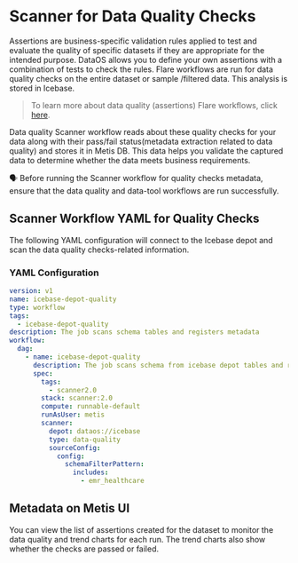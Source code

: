 # Scanner for Data Quality Checks

Assertions are business-specific validation rules applied to test and evaluate the quality of specific datasets if they are appropriate for the intended purpose. DataOS allows you to define your own assertions with a combination of tests to check the rules. Flare workflows are run for data quality checks on the entire dataset or sample /filtered data. This analysis is stored in Icebase.

> To learn more about data quality (assertions) Flare workflows, click [here](/resources/stacks/flare/job_types/#data-quality-job).
>

Data quality Scanner workflow reads about these quality checks for your data along with their pass/fail status(metadata extraction related to data quality) and stores it in Metis DB. This data helps you validate the captured data to determine whether the data meets business requirements.

<aside class="callout">
🗣️ Before running the Scanner workflow for quality checks metadata, ensure that the data quality and data-tool workflows are run successfully.

</aside>

## Scanner Workflow YAML for Quality Checks 

The following YAML configuration will connect to the Icebase depot and scan the data quality checks-related information.

### **YAML Configuration** 

```yaml
version: v1
name: icebase-depot-quality
type: workflow
tags:
  - icebase-depot-quality
description: The job scans schema tables and registers metadata
workflow:
  dag:
    - name: icebase-depot-quality
      description: The job scans schema from icebase depot tables and registers metadata to metis2
      spec:
        tags:
          - scanner2.0
        stack: scanner:2.0
        compute: runnable-default
        runAsUser: metis
        scanner:
          depot: dataos://icebase
          type: data-quality
          sourceConfig:
            config:
              schemaFilterPattern:
                includes:
                  - emr_healthcare
```

## Metadata on Metis UI

You can view the list of assertions created for the dataset to monitor the data quality and trend charts for each run. The trend charts also show whether the checks are passed or failed.